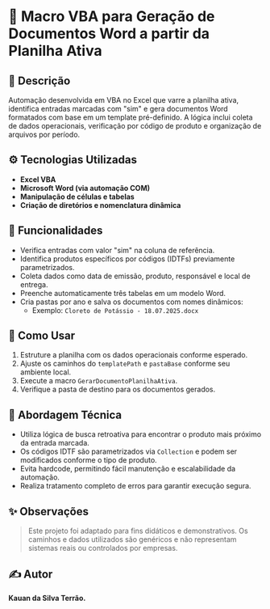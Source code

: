 # 📝 Macro VBA para Geração de Documentos Word a partir da Planilha Ativa

## 📌 Descrição
Automação desenvolvida em VBA no Excel que varre a planilha ativa, identifica entradas marcadas com "sim" e gera documentos Word formatados com base em um template pré-definido. A lógica inclui coleta de dados operacionais, verificação por código de produto e organização de arquivos por período.

## ⚙️ Tecnologias Utilizadas
- **Excel VBA**
- **Microsoft Word (via automação COM)**
- **Manipulação de células e tabelas**
- **Criação de diretórios e nomenclatura dinâmica**

## 🚀 Funcionalidades
- Verifica entradas com valor "sim" na coluna de referência.
- Identifica produtos específicos por códigos (IDTFs) previamente parametrizados.
- Coleta dados como data de emissão, produto, responsável e local de entrega.
- Preenche automaticamente três tabelas em um modelo Word.
- Cria pastas por ano e salva os documentos com nomes dinâmicos:
  - Exemplo: `Cloreto de Potássio - 18.07.2025.docx`

## 📂 Como Usar
1. Estruture a planilha com os dados operacionais conforme esperado.
2. Ajuste os caminhos do `templatePath` e `pastaBase` conforme seu ambiente local.
3. Execute a macro `GerarDocumentoPlanilhaAtiva`.
4. Verifique a pasta de destino para os documentos gerados.

## 🧠 Abordagem Técnica
- Utiliza lógica de busca retroativa para encontrar o produto mais próximo da entrada marcada.
- Os códigos IDTF são parametrizados via `Collection` e podem ser modificados conforme o tipo de produto.
- Evita hardcode, permitindo fácil manutenção e escalabilidade da automação.
- Realiza tratamento completo de erros para garantir execução segura.

## ✨ Observações
> Este projeto foi adaptado para fins didáticos e demonstrativos. Os caminhos e dados utilizados são genéricos e não representam sistemas reais ou controlados por empresas.

## ✍️ Autor
**Kauan da Silva Terrão.**